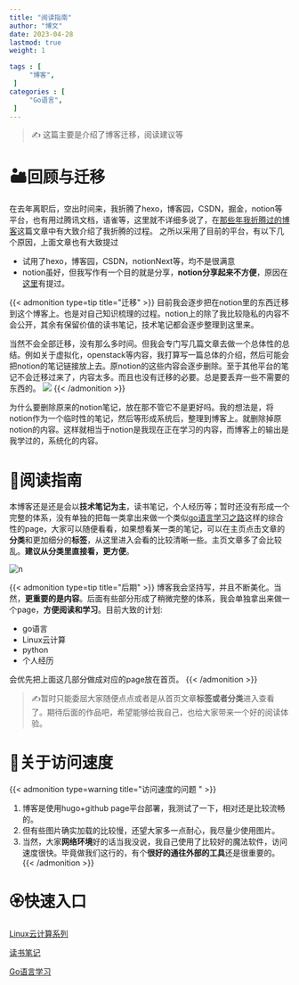 ```yaml
---
title: "阅读指南"                         
author: "博文"   
date: 2023-04-28      
lastmod: true     
weight: 1

tags : [                                    
     "博客",
 ]
categories : [                              
     "Go语言",
 ]
---
```

> ✍️ 这篇主要是介绍了博客迁移，阅读建议等


# 🏜️回顾与迁移

在去年离职后，空出时间来，我折腾了hexo，博客园，CSDN，掘金，notion等平台，也有用过腾讯文档，语雀等，这里就不详细多说了，在[那些年我折腾过的博客](https://sunnydongbowen.github.io/%E8%81%8A%E8%81%8A%E9%82%A3%E4%BA%9B%E5%B9%B4%E6%88%91%E6%8A%98%E8%85%BE%E8%BF%87%E7%9A%84%E5%8D%9A%E5%AE%A2/)这篇文章中有大致介绍了我折腾的过程。
之所以采用了目前的平台，有以下几个原因，上面文章也有大致提过
- 试用了hexo，博客园，CSDN，notionNext等，均不是很满意
- notion虽好，但我写作有一个目的就是分享，**notion分享起来不方便**，原因在[这里](https://sunnydongbowen.github.io/%E8%81%8A%E8%81%8A%E9%82%A3%E4%BA%9B%E5%B9%B4%E6%88%91%E6%8A%98%E8%85%BE%E8%BF%87%E7%9A%84%E5%8D%9A%E5%AE%A2/#%E6%8A%98%E8%85%BE%E8%BF%87%E7%9A%84%E5%8D%9A%E5%AE%A2%E5%B9%B3%E5%8F%B0)有提过。


{{< admonition type=tip title="迁移"  >}}
目前我会逐步把在notion里的东西迁移到这个博客上。也是对自己知识梳理的过程。notion上的除了我比较隐私的内容不会公开，其余有保留价值的读书笔记，技术笔记都会逐步整理到这里来。

当然不会全部迁移，没有那么多时间。但我会专门写几篇文章去做一个总体性的总结。例如关于虚拟化，openstack等内容，我打算写一篇总体的介绍，然后可能会把notion的笔记链接放上去。原notion的这些内容会逐步删除。至于其他平台的笔记不会迁移过来了，内容太多。而且也没有迁移的必要。总是要丢弃一些不需要的东西的。
![](/go基础/20230501111659.png)
{{< /admonition >}}

为什么要删除原来的notion笔记，放在那不管它不是更好吗。我的想法是，将notion作为一个临时性的笔记，然后等形成系统后，整理到博客上。就删除掉原notion的内容。这样就相当于notion是我现在正在学习的内容，而博客上的输出是我学过的，系统化的内容。

# 🐶阅读指南

本博客还是还是会以**技术笔记为主**，读书笔记，个人经历等；暂时还没有形成一个完整的体系，没有单独的把每一类拿出来做一个类似[go语言学习之路](https://sunnydongbowen.github.io/go%E8%AF%AD%E8%A8%80%E5%AD%A6%E4%B9%A0%E4%B9%8B%E8%B7%AF/)这样的综合性的page，大家可以随便看看，如果想看某一类的笔记，可以在主页点击文章的**分类**和更加细分的**标签**，从这里进入会看的比较清晰一些。主页文章多了会比较乱。**建议从分类里直接看，更方便**。

![n](/go基础/20230428154650.png)

{{< admonition type=tip title="后期"  >}}
博客我会坚持写，并且不断美化。当然，**更重要的是内容**。后面有些部分形成了稍微完整的体系，我会单独拿出来做一个page，**方便阅读和学习**。目前大致的计划: 
- go语言
- Linux云计算
- python
- 个人经历

会优先把上面这几部分做成对应的page放在首页。
{{< /admonition >}}

> ✍️暂时只能委屈大家随便点点或者是从首页文章**标签或者分类**进入查看了。期待后面的作品吧，希望能够给我自己，也给大家带来一个好的阅读体验。

# 🍄关于访问速度

{{< admonition type=warning  title="访问速度的问题 "  >}}
1. 博客是使用hugo+github page平台部署，我测试了一下，相对还是比较流畅的。
2. 但有些图片确实加载的比较慢，还望大家多一点耐心，我尽量少使用图片。
3. 当然，大家**网络环境**好的话当我没说，我自己使用了比较好的魔法软件，访问速度很快。毕竟做我们这行的，有个**很好的通往外部的工具**还是很重要的。
{{< /admonition >}}


# 🏵️快速入口

[Linux云计算系列](https://sunnydongbowen.github.io/categories/linux%E4%BA%91%E8%AE%A1%E7%AE%97/)

[读书笔记](https://sunnydongbowen.github.io/categories/%E6%96%87%E5%AD%A6%E5%88%9B%E4%BD%9C/)

[Go语言学习]()

